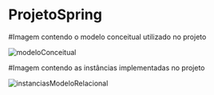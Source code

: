 # ProjetoSpring

#Imagem contendo o modelo conceitual utilizado no projeto

![modeloConceitual](https://user-images.githubusercontent.com/56287285/157100741-78ef898a-a8e6-4086-89a2-13ace7dc054d.png)

#Imagem contendo as instâncias implementadas no projeto

![instanciasModeloRelacional](https://user-images.githubusercontent.com/56287285/157100823-2e942bd8-4421-46c5-8273-2a903c3ddd20.png)
